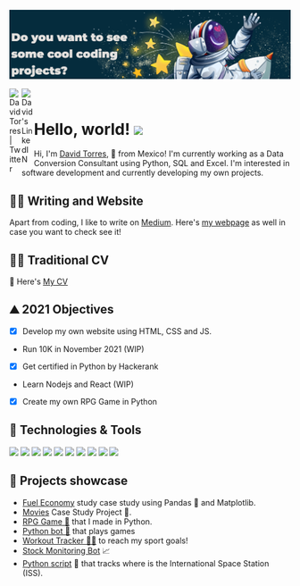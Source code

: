 [![Header](header_image.png)](https://davidtc8.github.io/My_portfolio/)

<a href="https://twitter.com/davidtorresc8">
  <img align="left" alt="David Torres | Twitter" width="22px" src="https://raw.githubusercontent.com/peterthehan/peterthehan/master/assets/twitter.svg" />
</a>
<a href="https://www.linkedin.com/in/david-tc/">
  <img align="left" alt="David's LinkedIN" width="22px" src="https://raw.githubusercontent.com/peterthehan/peterthehan/master/assets/linkedin.svg" />
</a>

<br />

# Hello, world! <img src="https://raw.githubusercontent.com/MartinHeinz/MartinHeinz/master/wave.gif" width="30px">


Hi, I'm [David Torres](https://www.linkedin.com/in/david-tc/), 🚀 from Mexico! I'm currently working as a Data Conversion Consultant using Python, SQL and Excel. I'm interested in software development and currently developing my own projects.

## ✍🏻 Writing and Website

Apart from coding, I like to write on [Medium](https://davidtorresc.medium.com/). Here's [my webpage](https://davidtc8.github.io/My_portfolio/) as well in case you want to check see it! 

## 👨‍💻 Traditional CV

📝 Here's [My CV](https://drive.google.com/file/d/1GFmZVWXxNLmH60lDJfoRpzhSg8OdpRp3/view?usp=sharing)
  
## ⛰️ 2021 Objectives

- [x] Develop my own website using HTML, CSS and JS.
- Run 10K in November 2021 (WIP)
- [x] Get certified in Python by Hackerank
- Learn Nodejs and React (WIP)
- [x] Create my own RPG Game in Python 

## 🤖 Technologies & Tools

![](https://img.shields.io/badge/Editor-VS-informational?style=flat&logo=visualstudio&logoColor=white&color=11A1FF)
![](https://img.shields.io/badge/Code-Python-informational?style=flat&logo=python&logoColor=white&color=11A1FF)
![](https://img.shields.io/badge/Code-Flask-informational?style=flat&logo=flask&logoColor=white&color=11A1FF)
![](https://img.shields.io/badge/Data-Pandas-informational?style=flat&logo=pandas&logoColor=white&color=11A1FF)
![](https://img.shields.io/badge/Code-Selenium-informational?style=flat&logo=selenium&logoColor=white&color=11A1FF)
![](https://img.shields.io/badge/Code-Javascript-informational?style=flat&logo=javascript&logoColor=white&color=11A1FF)
![](https://img.shields.io/badge/Tools-SQL-informational?style=flat&logo=postgresql&logoColor=white&color=11A1FF)
![](https://img.shields.io/badge/Editor-Pycharm-informational?style=flat&logo=pycharm&logoColor=white&color=11A1FF)
![](https://img.shields.io/badge/Code-GitHub-informational?style=flat&logo=github&logoColor=white&color=11A1FF)
![](https://img.shields.io/badge/Code-Git-informational?style=flat&logo=git&logoColor=white&color=11A1FF)

## 💼 Projects showcase

- [Fuel Economy](https://github.com/davidtc8/Fuel_Economy_Data_Analysis) study case study using Pandas 🐼 and Matplotlib.
- [Movies](https://github.com/davidtc8/Movies_Data_Analysis) Case Study Project 🎥. 
- [RPG Game 🎲](https://github.com/davidtc8/My_First_RPG_Game) that I made in Python.
- [Python bot 🤖](https://github.com/davidtc8/Automated_game_playing_bot) that plays games 
- [Workout Tracker 🏃‍♂️](https://github.com/davidtc8/Workout_Tracker) to reach my sport goals!
- [Stock Monitoring Bot](https://github.com/davidtc8/Stock-Monitoring-Project) 📈
- [Python script](https://github.com/davidtc8/International_Space_Station_Tracker) 🤖 that tracks where is the International Space Station (ISS).